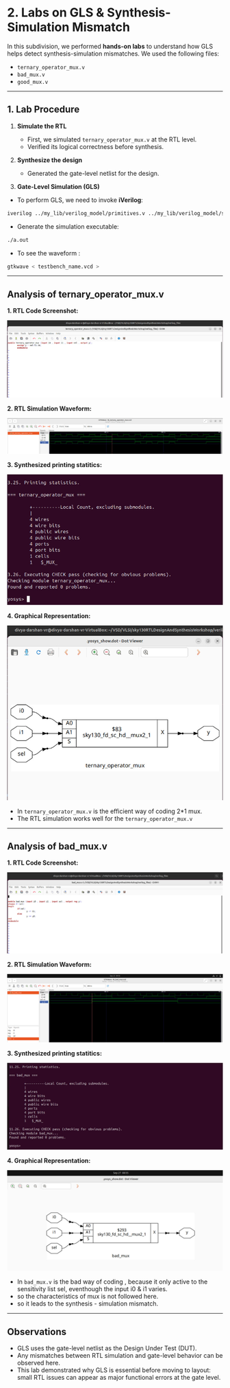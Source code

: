 # 2. Labs on GLS & Synthesis-Simulation Mismatch

In this subdivision, we performed **hands-on labs** to understand how GLS helps detect synthesis-simulation mismatches. We used the following files:

- `ternary_operator_mux.v`  
- `bad_mux.v`  
- `good_mux.v`  

---

## 1. Lab Procedure

1. **Simulate the RTL**  
   - First, we simulated `ternary_operator_mux.v` at the RTL level.  
   - Verified its logical correctness before synthesis.

2. **Synthesize the design**  
   - Generated the gate-level netlist for the design.  

3. **Gate-Level Simulation (GLS)**  
   
- To perform GLS, we need to invoke **iVerilog**:

```bash
iverilog ../my_lib/verilog_model/primitives.v ../my_lib/verilog_model/sky130_fd_sc_hd.v <module_name_net.v> <testbench_name.v>
```

- Generate the simulation executable:

```bash
./a.out
```
- To see the waveform :

```bash
gtkwave < testbench_name.vcd >
```

---

## Analysis of ternary_operator_mux.v

**1. RTL Code Screenshot:**  

![RTL Code](.Screenshots/ternary_operator_mux_code.jpg)


**2. RTL Simulation Waveform:**

![RTL Simulation](.Screenshots/ternary_operator_mux_rtl.jpg)


**3. Synthesized printing statitics:**

![Synthesis Screenshot](.Screenshots/synthesis_ss.jpg)


**4. Graphical Representation:**

![Show Screenshot](.Screenshots/show.jpg)


- In `ternary_operator_mux.v` is the efficient way of coding 2*1 mux.
- The RTL simulation works well for the `ternary_operator_mux.v`

---

## Analysis of bad_mux.v


**1. RTL Code Screenshot:**  

![RTL Code](.Screenshots/bad_mux_code.jpg)


**2. RTL Simulation Waveform:**

![RTL Simulation](.Screenshots/bad_mux_rtl.jpg)


**3. Synthesized printing statitics:**

![Synthesis Screenshot](.Screenshots/synthesis_ss2.jpg)


**4. Graphical Representation:**

![Show Screenshot](.Screenshots/show2.jpg)


- In `bad_mux.v` is the bad way of coding , because it only active to the sensitivity list sel, eventhough the input i0 & i1 varies.
- so the characteristics of mux is not followed here.
- so it leads to the synthesis - simulation mismatch.

---


## Observations

- GLS uses the gate-level netlist as the Design Under Test (DUT).
- Any mismatches between RTL simulation and gate-level behavior can be observed here.
- This lab demonstrated why GLS is essential before moving to layout: small RTL issues can appear as major functional errors at the gate level.